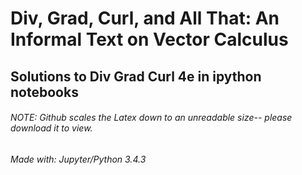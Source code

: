 # Div, Grad, Curl, and All That: An Informal Text on Vector Calculus
## Solutions to Div Grad Curl 4e in ipython notebooks


###### NOTE: Github scales the Latex down to an unreadable size-- please download it to view.

###### Made with: Jupyter/Python 3.4.3
